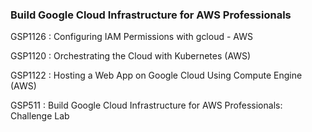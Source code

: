 ### Build Google Cloud Infrastructure for AWS Professionals

GSP1126 :  Configuring IAM Permissions with gcloud - AWS 

GSP1120 :  Orchestrating the Cloud with Kubernetes (AWS) 

GSP1122 :  Hosting a Web App on Google Cloud Using Compute Engine (AWS) 

GSP511 :  Build Google Cloud Infrastructure for AWS Professionals: Challenge Lab 


